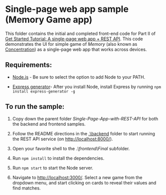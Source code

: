 # Single-page web app sample (Memory Game app)

This folder contains the initial and completed front-end code for Part II of  [Get Started Tutorial: A single-page web app + REST API](https://docs.microsoft.com/en-us/windows/uwp/get-started/get-started-tutorial-fullstack-web-app). This code demonstrates the UI for simple game of *Memory* (also known as [Concentration](https://en.wikipedia.org/wiki/Concentration_(game))) as a single-page web app that works across devices.

## Requirements:

 - [Node.js](https://nodejs.org/en/download/) - Be sure to select the option to add Node to your PATH.

 - [Express generator](http://expressjs.com/en/starter/generator.html)- After you install Node, install Express by running `npm install express-generator -g`

## To run the sample:

 1. Copy down the parent folder *Single-Page-App-with-REST-API* for both the backend and frontend samples.

 2. Follow the README directions in the [.\backend](..\backend\README.md) folder to start running the REST API service (on [http://localhost:8000/](http://localhost:8000/)).
 
 3. Open your favorite shell to the *.\frontend\Final* subfolder.

 4. Run `npm install` to install the dependencies.
 
 5. Run `npm start` to start the Node server.

 6. Navigate to [http://localhost:3000/](http://localhost:3000/). Select a new game from the dropdown menu, and start clicking on cards to reveal their values and find matches.
